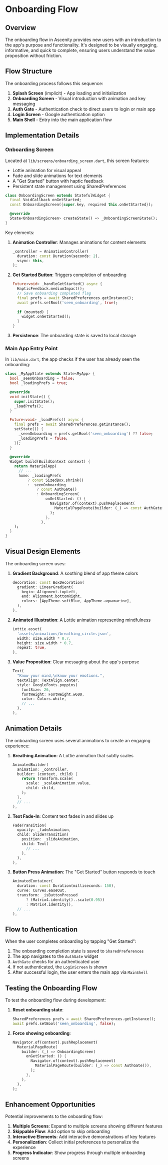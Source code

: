# Onboarding Flow

## Overview

The onboarding flow in Ascenity provides new users with an introduction to the app's purpose and functionality. It's designed to be visually engaging, informative, and quick to complete, ensuring users understand the value proposition without friction.

## Flow Structure

The onboarding process follows this sequence:

1. **Splash Screen** (implicit) - App loading and initialization
2. **Onboarding Screen** - Visual introduction with animation and key messaging
3. **Auth Gate** - Authentication check to direct users to login or main app
4. **Login Screen** - Google authentication option
5. **Main Shell** - Entry into the main application flow

## Implementation Details

### Onboarding Screen

Located at `lib/screens/onboarding_screen.dart`, this screen features:

- Lottie animation for visual appeal
- Fade and slide animations for text elements
- A "Get Started" button with haptic feedback
- Persistent state management using SharedPreferences

```dart
class OnboardingScreen extends StatefulWidget {
  final VoidCallback onGetStarted;
  const OnboardingScreen({super.key, required this.onGetStarted});

  @override
  State<OnboardingScreen> createState() => _OnboardingScreenState();
}
```

Key elements:

1. **Animation Controller**: Manages animations for content elements
   ```dart
   _controller = AnimationController(
     duration: const Duration(seconds: 2),
     vsync: this,
   );
   ```

2. **Get Started Button**: Triggers completion of onboarding
   ```dart
   Future<void> _handleGetStarted() async {
     HapticFeedback.mediumImpact();
     // Save onboarding completed flag
     final prefs = await SharedPreferences.getInstance();
     await prefs.setBool('seen_onboarding', true);
     
     if (mounted) {
       widget.onGetStarted();
     }
   }
   ```

3. **Persistence**: The onboarding state is saved to local storage

### Main App Entry Point

In `lib/main.dart`, the app checks if the user has already seen the onboarding:

```dart
class _MyAppState extends State<MyApp> {
  bool _seenOnboarding = false;
  bool _loadingPrefs = true;

  @override
  void initState() {
    super.initState();
    _loadPrefs();
  }

  Future<void> _loadPrefs() async {
    final prefs = await SharedPreferences.getInstance();
    setState(() {
      _seenOnboarding = prefs.getBool('seen_onboarding') ?? false;
      _loadingPrefs = false;
    });
  }
  
  @override
  Widget build(BuildContext context) {
    return MaterialApp(
      // ...
      home: _loadingPrefs
          ? const SizedBox.shrink()
          : _seenOnboarding
              ? const AuthGate()
              : OnboardingScreen(
                  onGetStarted: () {
                    Navigator.of(context).pushReplacement(
                      MaterialPageRoute(builder: (_) => const AuthGate()),
                    );
                  },
                ),
    );
  }
}
```

## Visual Design Elements

The onboarding screen uses:

1. **Gradient Background**: A soothing blend of app theme colors
   ```dart
   decoration: const BoxDecoration(
     gradient: LinearGradient(
       begin: Alignment.topLeft,
       end: Alignment.bottomRight,
       colors: [AppTheme.softBlue, AppTheme.aquamarine],
     ),
   ),
   ```

2. **Animated Illustration**: A Lottie animation representing mindfulness
   ```dart
   Lottie.asset(
     'assets/animations/breathing_circle.json',
     width: size.width * 0.7,
     height: size.width * 0.7,
     repeat: true,
   ),
   ```

3. **Value Proposition**: Clear messaging about the app's purpose
   ```dart
   Text(
     "Know your mind,\nknow your emotions.",
     textAlign: TextAlign.center,
     style: GoogleFonts.poppins(
       fontSize: 26,
       fontWeight: FontWeight.w600,
       color: Colors.white,
       // ...
     ),
   ),
   ```

## Animation Details

The onboarding screen uses several animations to create an engaging experience:

1. **Breathing Animation**: A Lottie animation that subtly scales
   ```dart
   AnimatedBuilder(
     animation: _controller,
     builder: (context, child) {
       return Transform.scale(
         scale: _scaleAnimation.value,
         child: child,
       );
     },
     // ...
   ),
   ```

2. **Text Fade-In**: Content text fades in and slides up
   ```dart
   FadeTransition(
     opacity: _fadeAnimation,
     child: SlideTransition(
       position: _slideAnimation,
       child: Text(
         // ...
       ),
     ),
   ),
   ```

3. **Button Press Animation**: The "Get Started" button responds to touch
   ```dart
   AnimatedContainer(
     duration: const Duration(milliseconds: 150),
     curve: Curves.easeOut,
     transform: _isButtonPressed
         ? (Matrix4.identity()..scale(0.95))
         : Matrix4.identity(),
     // ...
   ),
   ```

## Flow to Authentication

When the user completes onboarding by tapping "Get Started":

1. The onboarding completion state is saved to `SharedPreferences`
2. The app navigates to the `AuthGate` widget
3. `AuthGate` checks for an authenticated user
4. If not authenticated, the `LoginScreen` is shown
5. After successful login, the user enters the main app via `MainShell`

## Testing the Onboarding Flow

To test the onboarding flow during development:

1. **Reset onboarding state**:
   ```dart
   SharedPreferences prefs = await SharedPreferences.getInstance();
   await prefs.setBool('seen_onboarding', false);
   ```

2. **Force showing onboarding**:
   ```dart
   Navigator.of(context).pushReplacement(
     MaterialPageRoute(
       builder: (_) => OnboardingScreen(
         onGetStarted: () {
           Navigator.of(context).pushReplacement(
             MaterialPageRoute(builder: (_) => const AuthGate()),
           );
         },
       ),
     ),
   );
   ```

## Enhancement Opportunities

Potential improvements to the onboarding flow:

1. **Multiple Screens**: Expand to multiple screens showing different features
2. **Skippable Flow**: Add option to skip onboarding
3. **Interactive Elements**: Add interactive demonstrations of key features
4. **Personalization**: Collect initial preferences to personalize the experience
5. **Progress Indicator**: Show progress through multiple onboarding screens